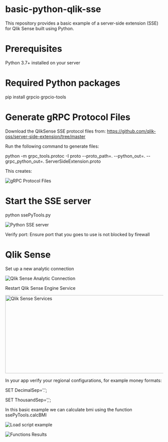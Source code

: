 # basic-python-qlik-sse
This repository provides a basic example of a server-side extension (SSE) for Qlik Sense built using Python.

# Prerequisites
Python 3.7+ installed on your server

# Required Python packages
pip install grpcio grpcio-tools

# Generate gRPC Protocol Files
Download the QlikSense SSE protocol files from:
https://github.com/qlik-oss/server-side-extension/tree/master

Run the following command to generate files:

python -m grpc_tools.protoc -I proto --proto_path=. --python_out=. --grpc_python_out=. ServerSideExtension.proto

This creates:

![gRPC Protocol Files](https://github.com/user-attachments/assets/3fa7a5c4-af06-4bc7-a1fb-d15e810a69da)

# Start the SSE server
python ssePyTools.py

![Python SSE server](https://github.com/user-attachments/assets/82874a34-2af2-4587-b1fd-9bbed7253fbf)

Verify port: Ensure port that you goes to use is not blocked by firewall

# Qlik Sense
Set up a new analytic connection

![Qlik Sense Analytic Connection](https://github.com/user-attachments/assets/08e63d53-d31b-4d72-83e4-09ad25b97c1c)

Restart Qlik Sense Engine Service

<img width="652" height="249" alt="Qlik Sense Services" src="https://github.com/user-attachments/assets/2066cab6-3242-49c9-a9a2-5d8ee8b079a7" />

In your app verify your regional configurations, for example money formats:

SET DecimalSep='.';

SET ThousandSep=',';

In this basic example we can calculate bmi using the function ssePyTools.calcBMI

![Load script example](https://github.com/user-attachments/assets/b38345d4-8047-4edf-85fe-2854d972b1ed)

![Functions Results](https://github.com/user-attachments/assets/f9b6da0d-f479-4588-ba5c-ede98ed4cc42)

